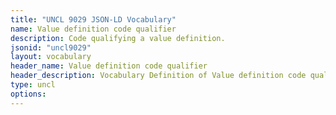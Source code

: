 ```yaml
---
title: "UNCL 9029 JSON-LD Vocabulary"
name: Value definition code qualifier
description: Code qualifying a value definition.
jsonid: "uncl9029"
layout: vocabulary
header_name: Value definition code qualifier
header_description: Vocabulary Definition of Value definition code qualifier semantics in HTML format. JSON-LD format is available at [uncl9029.jsonld](/vocabulary/uncl9029.jsonld)
type: uncl
options:
---
```

